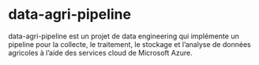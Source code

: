 # data-agri-pipeline
data-agri-pipeline est un projet de data engineering qui implémente un pipeline pour la collecte, le traitement, le stockage et l’analyse de données agricoles à l’aide des services cloud de Microsoft Azure.
